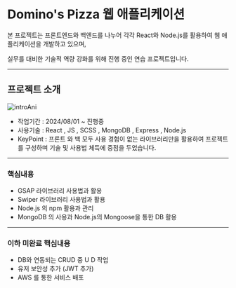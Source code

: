 # Domino's Pizza 웹 애플리케이션 

본 프로젝트는 프론트엔드와 백엔드를 나누어 각각 React와 Node.js를 활용하여 웹 애플리케이션을 개발하고 있으며, 

실무를 대비한 기술적 역량 강화를 위해 진행 중인 연습 프로젝트입니다.

---
## 프로젝트 소개
![introAni](https://github.com/user-attachments/assets/0ed26017-befb-4793-96cc-050cec211133)

 - 작업기간 : 2024/08/01 ~ 진행중
 - 사용기술 : React , JS , SCSS , MongoDB , Express , Node.js
 - KeyPoint : 프론트 와 백 모두 사용 경험이 없는 라이브러리만을 활용하여 프로젝트를 구성하며 기술 및 사용법 체득에 중점을 두었습니다.

---
### 핵심내용

 - GSAP 라이브러리 사용법과 활용
 - Swiper 라이브러리 사용법과 활용
 - Node.js 의 npm 활용과 관리
 - MongoDB 의 사용과 Node.js의 Mongoose을 통한 DB 활용

 ---
 ### 이하 미완료 핵심내용
 - DB와 연동되는 CRUD 중 U D 작업
 - 유저 보안성 추가 (JWT 추가)
 - AWS 를 통한 서비스 배포

